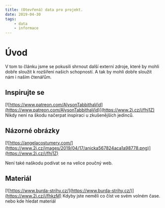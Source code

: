 ```yaml
---
title: (Otevřená) data pro projekt.
date: 2019-04-30
tags: 
    - data
    - informace
---
```


# Úvod
V tom to článku jsme se pokusili shrnout další externí zdroje, které by mohli dobře sloužit k rozšíření našich schopností. A tak by mohli dobře sloužit nám i našim čtenářům.
## Inspirujte se


[![https://www.patreon.com/AlysonTabbithaVid](https://www.patreon.com/AlysonTabbithaVid)](https://www.2i.cz/i/fhj1Z)
 Nikdy není na škodu načerpat inspiraci u zkušenějších jedinců. 


## Názorné obrázky
[![https://angelacostumery.com/](https://www.2i.cz/images/2019/04/17/anicka567824aca1a98778.png)](https://www.2i.cz/i/fhj1Z)

Není také naškodu podívat se na velice poučný web.

## Materiál
[![https://www.burda-strihy.cz/](https://www.burda-strihy.cz/)](https://www.2i.cz/i/fhkzM)
Kdyby jste neměli co číst ve svém volném čase. nebo kde hledat materiál

